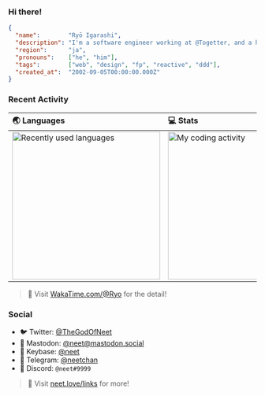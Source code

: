 ### Hi there!

```json
{
  "name":        "Ryō Igarashi",
  "description": "I'm a software engineer working at @Togetter, and a high schooler",
  "region":      "ja",
  "pronouns":    ["he", "him"],
  "tags":        ["web", "design", "fp", "reactive", "ddd"],
  "created_at":  "2002-09-05T00:00:00.000Z"
}
```

### Recent Activity

| 🌏 Languages | 💻 Stats |
| :---------- | :------ |
| <img src="https://wakatime.com/share/@Ryo/6e0dd540-5902-4edf-a1aa-da52a37834f3.svg" alt="Recently used languages" height="300px" /> | <img src="https://wakatime.com/share/@Ryo/2dca4646-5d13-4faf-9154-bda5daddb9af.svg" alt="My coding activity" height="300px" /> |

> 🔗 Visit [WakaTime.com/@Ryo](https://wakatime.com/@Ryo) for the detail!

### Social

- 🐦 Twitter: [@TheGodOfNeet](https://twitter.com)
- 🐘 Mastodon: [@neet@mastodon.social](https://mastodon.social/@neet)
- 🔑 Keybase: [@neet](https://keybase.io/neet)
- 💌 Telegram: [@neetchan](https://keybase.io/neet)
- 👾 Discord: `@neet#9999`

> 🔗 Visit [neet.love/links](https://neet.love/links) for more!

